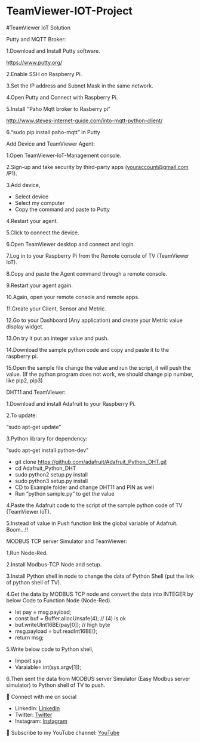 # TeamViewer-IOT-Project
#TeamViewer IoT Solution

Putty and MQTT Broker:

1.Download and Install Putty software.

  https://www.putty.org/

2.Enable SSH on Raspberry Pi.

3.Set the IP address and Subnet Mask in the same network.

4.Open Putty and Connect with Raspberry Pi.

5.Install
  ‘’Paho Mqtt broker to Rasberry pi”

  http://www.steves-internet-guide.com/into-mqtt-python-client/

6.“sudo pip install paho-mqtt” in Putty 

Add Device and TeamViewer Agent:

1.Open TeamViewer-IoT-Management console.

2.Sign-up and take security by third-party apps (youraccount@gmail.com /P1).

3.Add device,

  -	Select device 
  -	Select my computer 
  -	Copy the command and paste to Putty

4.Restart your agent. 

5.Click to connect the device.

6.Open TeamViewer desktop and connect and login.

7.Log in to your Raspberry Pi from the Remote console of TV (TeamViewer IoT).

8.Copy and paste the Agent command through a remote console.

9.Restart your agent again.

10.Again, open your remote console and remote apps.

11.Create your Client, Sensor and Metric.

12.Go to your Dashboard (Any application) and create your Metric value display widget.

13.On try it put an integer value and push.

14.Download the sample python code and copy and paste it to the raspberry pi.

15.Open the sample file change the value and run the script, it will push the value.
(If the python program does not work, we should change pip number, like pip2, pip3)

DHT11 and TeamViewer:

1.Download and install Adafruit to your Raspberry Pi.

2.To update: 

  “sudo apt-get update”

3.Python library for dependency: 

  “sudo apt-get install python-dev”
  -	git clone https://github.com/adafruit/Adafruit_Python_DHT.git
  -	cd Adafruit_Python_DHT
  -	sudo python2 setup.py install
  -	sudo python3 setup.py install
  -	CD to Example folder and change DHT11 and PIN as well
  -	Run “python sample.py” to get the value

4.Paste the Adafruit code to the script of the sample python code of TV (TeamViewer IoT).

5.Instead of value in Push function link the global variable of Adafruit. Boom...!!

MODBUS TCP server Simulator and TeamViewer:

1.Run Node-Red.

2.Install Modbus-TCP Node and setup.

3.Install Python shell in node to change the data of Python Shell (put the link of python shell of TV).

4.Get the data by MODBUS TCP node and convert the data into INTEGER by below Code to Function Node (Node-Red).

  -	let pay = msg.payload;
  -	const buf = Buffer.allocUnsafe(4); // (4) is ok
  -	buf.writeUInt16BE(pay[0]); // high byte
  -	msg.payload = buf.readInt16BE();
  -	return msg;

5.Write below code to Python shell,

  -	Import sys
  -	Varaiable= int(sys.argv[1]);

6.Then sent the data from MODBUS server Simulator (Easy Modbus server simulator) to Python shell of TV to push.

🚩 Connect with me on social
- LinkedIn: [LinkedIn](https://www.linkedin.com/in/ariful-islam-arif-2987b51a3/)
- Twitter: [Twitter](https://twitter.com/arifulislam301)
- Instagram: [Instagram](https://www.instagram.com/ariful_mr_islam/)

🔔 Subscribe to my YouTube channel: [YouTube](https://www.youtube.com/channel/UCED68cm6nHaAlAk0h9I3yAQ)


